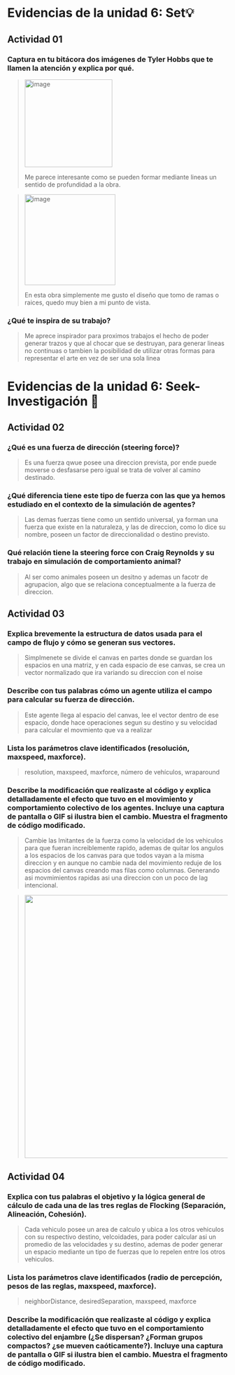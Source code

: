 # Evidencias de la unidad 6: Set💡

## Actividad 01
### Captura en tu bitácora dos imágenes de Tyler Hobbs que te llamen la atención y explica por qué.
> <img width="200" alt="image" src="https://github.com/user-attachments/assets/1ebe2a0a-5489-417c-86ce-95b8a5c1528b" />
>
> Me parece interesante como se pueden formar mediante lineas un sentido de profundidad a la obra.

> <img width="207" alt="image" src="https://github.com/user-attachments/assets/d71379b5-c299-42ad-be90-d82bbe80f207" />
>
> En esta obra simplemente me gusto el diseño que tomo de ramas o raices, quedo muy bien a mi punto de vista.

### ¿Qué te inspira de su trabajo?
>  Me aprece inspirador para proximos trabajos el hecho de poder generar trazos y que al chocar que se destruyan, para generar lineas no continuas o tambien la posibilidad de utilizar otras formas para representar el arte en vez de ser una sola linea
>

# Evidencias de la unidad 6: Seek-Investigación 🔎

## Actividad 02
### ¿Qué es una fuerza de dirección (steering force)?
> Es una fuerza qwue posee una direccion prevista, por ende puede moverse o desfasarse pero igual se trata de volver al camino destinado.
>

### ¿Qué diferencia tiene este tipo de fuerza con las que ya hemos estudiado en el contexto de la simulación de agentes?
> Las demas fuerzas tiene como un sentido universal, ya forman una fuerza que existe en la naturaleza, y las de direccion, como lo dice su nombre, poseen un factor de direccionalidad o destino previsto.
> 

### Qué relación tiene la steering force con Craig Reynolds y su trabajo en simulación de comportamiento animal?
> Al ser como animales poseen un desitno y ademas un facotr de agrupacion, algo que se relaciona conceptualmente a la fuerza de direccion.
>

## Actividad 03
### Explica brevemente la estructura de datos usada para el campo de flujo y cómo se generan sus vectores.
> Simplmenete se divide el canvas en partes donde se guardan los espacios en una matriz, y en cada espacio de ese canvas, se crea un vector normalizado que ira variando su direccion con el noise
>

### Describe con tus palabras cómo un agente utiliza el campo para calcular su fuerza de dirección.
> Este agente llega al espacio del canvas, lee el vector dentro de ese espacio, donde hace operaciones segun su destino y su velocidad para calcular el movmiento que va a realizar
>

### Lista los parámetros clave identificados (resolución, maxspeed, maxforce).
> resolution, maxspeed, maxforce, número de vehículos, wraparound
>

### Describe la modificación que realizaste al código y explica detalladamente el efecto que tuvo en el movimiento y comportamiento colectivo de los agentes. Incluye una captura de pantalla o GIF si ilustra bien el cambio. Muestra el fragmento de código modificado.
> Cambie las lmitantes de la fuerza como la velocidad de los vehiculos para que fueran increiblemente rapido, ademas de quitar los angulos a los espacios de los canvas para que todos vayan a la misma direccion y en aunque no cambie nada del movimiento reduje de los espacios del canvas creando mas filas como columnas. Generando asi movmimientos rapidas asi una direccion con un poco de lag intencional.
>

> <img width="600" src="https://github.com/user-attachments/assets/250267d2-c609-47e0-8c2b-052a9443247c" />
>

## Actividad 04
### Explica con tus palabras el objetivo y la lógica general de cálculo de cada una de las tres reglas de Flocking (Separación, Alineación, Cohesión).
>Cada vehiculo posee un area de calculo y ubica a los otros vehiculos con su respectivo destino, velcoidades, para poder calcular asi un promedio de las velocidades y su destino, ademas de poder generar un espacio mediante un tipo de fuerzas que lo repelen entre los otros vehiculos.
>

### Lista los parámetros clave identificados (radio de percepción, pesos de las reglas, maxspeed, maxforce).
>neighborDistance, desiredSeparation, maxspeed, maxforce
>

### Describe la modificación que realizaste al código y explica detalladamente el efecto que tuvo en el comportamiento colectivo del enjambre (¿Se dispersan? ¿Forman grupos compactos? ¿se mueven caóticamente?). Incluye una captura de pantalla o GIF si ilustra bien el cambio. Muestra el fragmento de código modificado.
>
>




